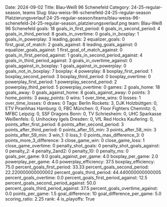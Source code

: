 Date: 2024-09-02
Title: Blau-Weiß 96 Schenefeld
Category: 24-25-regular-season, teams
Slug: blau-weiss-96-schenefeld-24-25-regular-season
Platzierungsverlauf:24-25-regular-season/teams/blau-weiss-96-schenefeld-24-25-regular-season_platzierungsverlauf.png
team: Blau-Weiß 96 Schenefeld
goals: 18
goals_in_first_period: 6
goals_in_second_period: 4
goals_in_third_period: 8
goals_in_overtime: 0
goals_in_boxplay: 1
goals_in_powerplay: 3
leading_goals: 2
equalizer_goals: 0
first_goal_of_match: 2
goals_against: 8
leading_goals_against: 0
equalizer_goals_against: 1
first_goal_of_match_against: 0
goals_in_first_period_against: 1
goals_in_second_period_against: 4
goals_in_third_period_against: 3
goals_in_overtime_against: 0
goals_against_in_boxplay: 1
goals_against_in_powerplay: 0
goals_not_in_boxplay: 7
boxplay: 4
powerplay: 8
boxplay_first_period: 1
boxplay_second_period: 3
boxplay_third_period: 0
boxplay_overtime: 0
powerplay_first_period: 1
powerplay_second_period: 2
powerplay_third_period: 5
powerplay_overtime: 0
games: 2
goals_home: 18
goals_away: 0
goals_against_home: 8
goals_against_away: 0
points: 3
home_points: 3
away_points: 0
wins: 1
over_time_wins: 0
losses: 1
over_time_losses: 0
draws: 0
Tags:  Berlin Rockets: 3,  DJK Holzbüttgen: 0,  ETV Piranhhas Hamburg: 0,  FBC München: 0,  Floor Fighters Chemnitz: 0,  MFBC Leipzig: 0,  SSF Dragons Bonn: 0,  TV Schriesheim: 0,  UHC Sparkasse Weißenfels: 0,  Unihockey Igels Dresden: 0,  VfL Red Hocks Kaufering: 0,
points_after_first_period: 6
points_after_second_period: 3
points_after_third_period: 0
points_after_55_min: 3
points_after_58_min: 3
points_after_59_min: 3
win_1: 0
loss_1: 0
points_max_difference_3: 0
points_more_3_difference: 3
close_game_win: 0
close_game_loss: 1
close_game_overtime: 0
penalty_shot_goals: 0
penalty_shot_goals_against: 0
penalty_2: 4
penalty_2and2: 0
penalty_10: 0
penalty_ms: 0
goals_per_game: 9.0
goals_against_per_game: 4.0
boxplay_per_game: 2.0
powerplay_per_game: 4.0
powerplay_efficiency: 37.5
boxplay_efficiency: 75.0
percent_goals_first_period: 33.33
percent_goals_second_period: 22.220000000000002
percent_goals_third_period: 44.440000000000005
percent_goals_overtime: 0.0
percent_goals_first_period_against: 12.5
percent_goals_second_period_against: 50.0
percent_goals_third_period_against: 37.5
percent_goals_overtime_against: 0.0
points_per_game: 1.5
goal_difference: 10
goal_difference_per_game: 5.0
scoring_ratio: 2.25
rank: 4
is_playoffs: True
